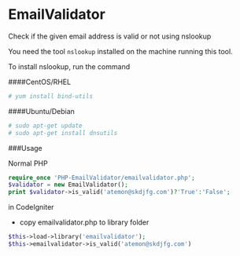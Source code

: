 EmailValidator
==============

Check if the given email address is valid or not using nslookup

You need the tool ```nslookup``` installed on the machine running this tool.

To install nslookup, run the command

####CentOS/RHEL
```sh
# yum install bind-utils
```
####Ubuntu/Debian
```sh
# sudo apt-get update
# sudo apt-get install dnsutils

```

###Usage

Normal PHP

```php
require_once 'PHP-EmailValidator/emailvalidator.php';
$validator = new EmailValidator();    
print $validator->is_valid('atemon@skdjfg.com')?'True':'False';

```

in CodeIgniter

* copy emailvalidator.php to library folder

```php
$this->load->library('emailvalidator');
$this->emailvalidator->is_valid('atemon@skdjfg.com')
```